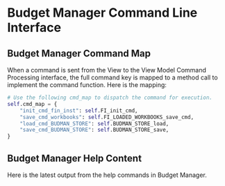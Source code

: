 # Budget Manager Command Line Interface

## Budget Manager Command Map

When a command is sent from the View to the View Model Command Processing
interface, the full command key is mapped to a method call to implement
the command function. Here is the mapping:

```python
# Use the following cmd_map to dispatch the command for execution.
self.cmd_map = {
    "init_cmd_fin_inst": self.FI_init_cmd,
    "save_cmd_workbooks": self.FI_LOADED_WORKBOOKS_save_cmd,
    "load_cmd_BUDMAN_STORE": self.BUDMAN_STORE_load,
    "save_cmd_BUDMAN_STORE": self.BUDMAN_STORE_save,
}
```

## Budget Manager Help Content

Here is the latest output from the help commands in Budget Manager.
